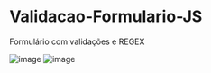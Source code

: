 # Validacao-Formulario-JS
 
Formulário com validações e REGEX

![image](https://user-images.githubusercontent.com/85269068/179061585-bf6ce8cf-1fc0-4ff7-9847-5579cccace8b.png)
![image](https://user-images.githubusercontent.com/85269068/179061639-808e1610-0325-4fdd-be8c-f32c8045b337.png)
